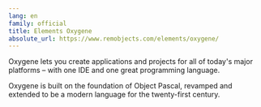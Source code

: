 ```yaml
---
lang: en
family: official
title: Elements Oxygene
absolute_url: https://www.remobjects.com/elements/oxygene/
---
```

Oxygene lets you create applications and projects for all of today's major platforms – with one IDE and one great programming language.

Oxygene is built on the foundation of Object Pascal, revamped and extended to be a modern language for the twenty-first century.